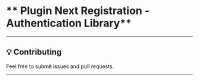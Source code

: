 # ** Plugin Next Registration - Authentication Library**  


---

## **💡 Contributing**
Feel free to submit issues and pull requests.  

---

